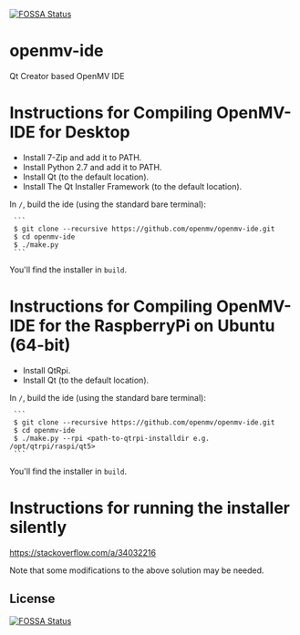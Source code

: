 [![FOSSA Status](https://app.fossa.com/api/projects/git%2Bgithub.com%2Fjerenico%2Fopenmv-ide.svg?type=shield)](https://app.fossa.com/projects/git%2Bgithub.com%2Fjerenico%2Fopenmv-ide?ref=badge_shield)

# openmv-ide #
Qt Creator based OpenMV IDE

Instructions for Compiling OpenMV-IDE for Desktop
=================================================

* Install 7-Zip and add it to PATH.
* Install Python 2.7 and add it to PATH.
* Install Qt (to the default location).
* Install The Qt Installer Framework (to the default location).

In `/`, build the ide (using the standard bare terminal):

     ```
     $ git clone --recursive https://github.com/openmv/openmv-ide.git
     $ cd openmv-ide
     $ ./make.py
     ```

You'll find the installer in `build`.

Instructions for Compiling OpenMV-IDE for the RaspberryPi on Ubuntu (64-bit)
============================================================================

* Install QtRpi.
* Install Qt (to the default location).

In `/`, build the ide (using the standard bare terminal):

     ```
     $ git clone --recursive https://github.com/openmv/openmv-ide.git
     $ cd openmv-ide
     $ ./make.py --rpi <path-to-qtrpi-installdir e.g. /opt/qtrpi/raspi/qt5>
     ```

You'll find the installer in `build`.

Instructions for running the installer silently
===============================================

https://stackoverflow.com/a/34032216

Note that some modifications to the above solution may be needed.


## License
[![FOSSA Status](https://app.fossa.com/api/projects/git%2Bgithub.com%2Fjerenico%2Fopenmv-ide.svg?type=large)](https://app.fossa.com/projects/git%2Bgithub.com%2Fjerenico%2Fopenmv-ide?ref=badge_large)
